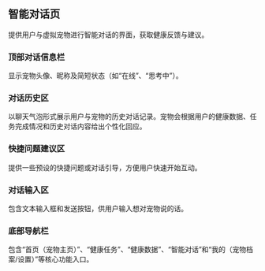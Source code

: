 ## 智能对话页
提供用户与虚拟宠物进行智能对话的界面，获取健康反馈与建议。

### 顶部对话信息栏
显示宠物头像、昵称及简短状态（如“在线”、“思考中”）。
### 对话历史区
以聊天气泡形式展示用户与宠物的历史对话记录。宠物会根据用户的健康数据、任务完成情况和历史对话内容给出个性化回应。
### 快捷问题建议区
提供一些预设的快捷问题或对话引导，方便用户快速开始互动。
### 对话输入区
包含文本输入框和发送按钮，供用户输入想对宠物说的话。
### 底部导航栏
包含“首页（宠物主页）”、“健康任务”、“健康数据”、“智能对话”和“我的（宠物档案/设置）”等核心功能入口。
